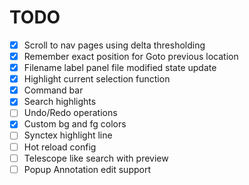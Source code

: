 # TODO
- [X] Scroll to nav pages using delta thresholding
- [X] Remember exact position for Goto previous location
- [X] Filename label panel file modified state update
- [X] Highlight current selection function
- [X] Command bar
- [X] Search highlights
- [ ] Undo/Redo operations
- [X] Custom bg and fg colors
- [ ] Synctex highlight line
- [ ] Hot reload config
- [ ] Telescope like search with preview
- [ ] Popup Annotation edit support
